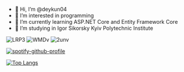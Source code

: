 - 👋 Hi, I’m @deykun04
- 👀 I’m interested in programming
- 🌱 I’m currently learning ASP.NET Core  and Entity Framework Core
- 💞️ I’m studying in Igor Sikorsky Kyiv Polytechnic Institute
<!---
deykun04/deykun04 is a ✨ special ✨ repository because its `README.md` (this file) appears on your GitHub profile.
You can click the Preview link to take a look at your changes.
--->
![LRP3](https://user-images.githubusercontent.com/100220425/187074915-8f8d71f2-a165-4061-bba2-58cf5e8f233f.gif)
![WMDv](https://user-images.githubusercontent.com/100220425/187869669-9ea5c5ff-8589-4d6a-973c-744915c27b6e.gif)
![2unv](https://user-images.githubusercontent.com/100220425/187075011-161296db-8bbb-4548-9abd-285c05e91202.gif)





[![spotify-github-profile](https://spotify-github-profile.vercel.app/api/view?uid=lebownb55keinzau18o4fphc2&cover_image=true&theme=natemoo-re&bar_color=53b14f&bar_color_cover=false)](https://github.com/kittinan/spotify-github-profile)

[![Top Langs](https://github-readme-stats.vercel.app/api/top-langs/?username=deykun04)](https://github.com/anuraghazra/github-readme-stats)

